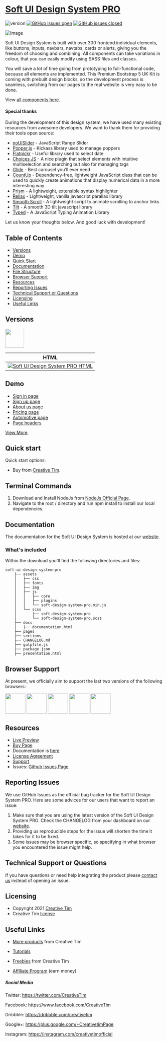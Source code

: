 # [Soft UI Design System PRO](http://demos.creative-tim.com/soft-ui-design-system-pro/presentation.html?ref=readme-sudsp)

![version](https://img.shields.io/badge/version-1.0.2-blue.svg) [![GitHub issues open](https://img.shields.io/github/issues/creativetimofficial/ct-soft-ui-design-system-pro.svg?maxAge=2592000)](https://github.com/creativetimofficial/ct-soft-ui-design-system-pro/issues?q=is%3Aopen+is%3Aissue) [![GitHub issues closed](https://img.shields.io/github/issues-closed-raw/creativetimofficial/ct-soft-ui-design-system-pro.svg?maxAge=2592000)](https://github.com/creativetimofficial/ct-soft-ui-design-system-pro/issues?q=is%3Aissue+is%3Aclosed)

![Image](https://s3.amazonaws.com/creativetim_bucket/products/414/original/opt_sds_thumbnail.png?1612539858)

Soft UI Design System is built with over 300 frontend individual elements, like buttons, inputs, navbars, navtabs, cards or alerts, giving you the freedom of choosing and combining. All components can take variations in colour, that you can easily modify using SASS files and classes.

You will save a lot of time going from prototyping to full-functional code, because all elements are implemented. This Premium Bootstrap 5 UK Kit is coming with prebuilt design blocks, so the development process is seamless, switching from our pages to the real website is very easy to be done.

View [all components here](https://www.creative-tim.com/learning-lab/bootstrap/alerts/soft-ui-design-system?ref=readme-sudsp).

#### Special thanks
During the development of this design system, we have used many existing resources from awesome developers. We want to thank them for providing their tools open source:
- [noUISlider](https://refreshless.com/nouislider/) - JavaScript Range Slider
- [Popper.js](https://popper.js.org/) - Kickass library used to manage poppers
- [Flatpickr](https://flatpickr.js.org/) - Useful library used to select date
- [Choices JS](https://joshuajohnson.co.uk/Choices/) - A nice plugin that select elements with intuitive multiselection and searching but also for managing tags
- [Glide](https://glidejs.com/) - Best carousel you’ll ever need
- [CountUp](https://inorganik.github.io/countUp.js/) - Dependency-free, lightweight JavaScript class that can be used to quickly create animations that display numerical data in a more interesting way
- [Prism](https://prismjs.com/) - A lightweight, extensible syntax highlighter
- [Rellax](https://dixonandmoe.com/rellax/) - Lightweight, vanilla javascript parallax library
- [Smooth Scroll](https://github.com/cferdinandi/smooth-scroll) - A lightweight script to animate scrolling to anchor links
- [Tilt](https://micku7zu.github.io/vanilla-tilt.js/index.html) - A smooth 3D tilt javascript library
- [Typed](https://mattboldt.com/demos/typed-js/) - A JavaScript Typing Animation Library

Let us know your thoughts below. And good luck with development!

## Table of Contents

* [Versions](#versions)
* [Demo](#demo)
* [Quick Start](#quick-start)
* [Documentation](#documentation)
* [File Structure](#file-structure)
* [Browser Support](#browser-support)
* [Resources](#resources)
* [Reporting Issues](#reporting-issues)
* [Technical Support or Questions](#technical-support-or-questions)
* [Licensing](#licensing)
* [Useful Links](#useful-links)

## Versions

[<img src="https://s3.amazonaws.com/creativetim_bucket/github/html.png" width="60" height="60" />](https://www.creative-tim.com/product/soft-ui-design-system-pro?ref=readme-sudsp)

| HTML |
| --- |
| [![Soft UI Design System PRO HTML](https://s3.amazonaws.com/creativetim_bucket/products/414/original/opt_sds_thumbnail.png?1612539858)](http://demos.creative-tim.com/soft-ui-design-system-pro/presentation.html?ref=readme-sudsp)

## Demo

- [Sign in page](https://demos.creative-tim.com/soft-ui-design-system-pro/pages/sign-in/sign-in-basic.html?ref=readme-sudsp)
- [Sign up page](https://demos.creative-tim.com/soft-ui-design-system-pro/pages/sign-up/sign-up-illustration.html?ref=readme-sudsp)
- [About us page](https://demos.creative-tim.com/soft-ui-design-system-pro/pages/about-us.html?ref=readme-sudsp)
- [Pricing page](https://demos.creative-tim.com/soft-ui-design-system-pro/pages/pricing.html?ref=readme-sudsp)
- [Automotive page](https://demos.creative-tim.com/soft-ui-design-system-pro/pages/automotive.html?ref=readme-sudsp)
- [Page headers](https://demos.creative-tim.com/soft-ui-design-system-pro/sections/page-sections/hero-sections.html?ref=readme-sudsp)

[View More](https://demos.creative-tim.com/soft-ui-design-system-pro/presentation.html?ref=readme-sudsp).

## Quick start

Quick start options:

- Buy from [Creative Tim](https://www.creative-tim.com/product/soft-ui-design-system-pro?ref=readme-sudsp).

## Terminal Commands

1. Download and Install NodeJs from [NodeJs Official Page](https://nodejs.org/en/download/).
2. Navigate to the root / directory and run npm install to install our local dependencies.

## Documentation
The documentation for the Soft UI Design System is hosted at our [website](https://www.creative-tim.com/learning-lab/bootstrap/overview/soft-ui-design-system?ref=readme-sudsp).

### What's included

Within the download you'll find the following directories and files:

```
soft-ui-design-system-pro
    ├── assets
    │   ├── css
    │   ├── fonts
    │   ├── img
    │   ├── js
    │   │   ├── core
    │   │   ├── plugins
    │   │   └── soft-design-system-pro.min.js
    │   └── scss
    │       ├── soft-design-system-pro
    │       └── soft-design-system-pro.scss
    ├── docs
    │   ├── documentation.html
    ├── pages
    ├── sections
    ├── CHANGELOG.md
    ├── gulpfile.js
    ├── package.json
    ├── presentation.html
```

## Browser Support

At present, we officially aim to support the last two versions of the following browsers:

<img src="https://s3.amazonaws.com/creativetim_bucket/github/browser/chrome.png" width="64" height="64"> <img src="https://s3.amazonaws.com/creativetim_bucket/github/browser/firefox.png" width="64" height="64"> <img src="https://s3.amazonaws.com/creativetim_bucket/github/browser/edge.png" width="64" height="64"> <img src="https://s3.amazonaws.com/creativetim_bucket/github/browser/safari.png" width="64" height="64"> <img src="https://s3.amazonaws.com/creativetim_bucket/github/browser/opera.png" width="64" height="64">

## Resources
- [Live Preview](https://demos.creative-tim.com/soft-ui-design-system-pro/presentation.html?ref=readme-sudsp)
- [Buy Page](https://www.creative-tim.com/product/soft-ui-design-system-pro?ref=readme-sudsp)
- Documentation is [here](https://www.creative-tim.com/learning-lab/bootstrap/overview/soft-ui-design-system?ref=readme-sudsp)
- [License Agreement](https://www.creative-tim.com/license?ref=readme-sudsp)
- [Support](https://www.creative-tim.com/contact-us?ref=readme-sudsp)
- Issues: [Github Issues Page](https://github.com/creativetimofficial/ct-soft-ui-design-system-pro/issues)

## Reporting Issues
We use GitHub Issues as the official bug tracker for the Soft UI Design System PRO. Here are some advices for our users that want to report an issue:

1. Make sure that you are using the latest version of the Soft UI Design System PRO. Check the CHANGELOG from your dashboard on our [website](https://www.creative-tim.com/product/soft-ui-design-system-pro?ref=readme-sudsp).
2. Providing us reproducible steps for the issue will shorten the time it takes for it to be fixed.
3. Some issues may be browser specific, so specifying in what browser you encountered the issue might help.

## Technical Support or Questions

If you have questions or need help integrating the product please [contact us](https://www.creative-tim.com/contact-us?ref=readme-sudsp) instead of opening an issue.

## Licensing

- Copyright 2021 [Creative Tim](https://www.creative-tim.com?ref=readme-sudsp)
- Creative Tim [license](https://www.creative-tim.com/license?ref=readme-sudsp)

## Useful Links

- [More products](https://www.creative-tim.com/templates?ref=readme-sudsp) from Creative Tim

- [Tutorials](https://www.youtube.com/channel/UCVyTG4sCw-rOvB9oHkzZD1w)

- [Freebies](https://www.creative-tim.com/bootstrap-themes/free?ref=readme-sudsp) from Creative Tim

- [Affiliate Program](https://www.creative-tim.com/affiliates/new?ref=readme-sudsp) (earn money)

##### Social Media

Twitter: <https://twitter.com/CreativeTim>

Facebook: <https://www.facebook.com/CreativeTim>

Dribbble: <https://dribbble.com/creativetim>

Google+: <https://plus.google.com/+CreativetimPage>

Instagram: <https://instagram.com/creativetimofficial>
